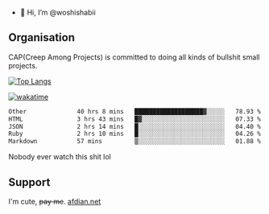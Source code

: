 - 👋 Hi, I’m @woshishabii

## Organisation

CAP(Creep Among Projects) is committed to doing all kinds of bullshit small projects.

[![Top Langs](https://github-readme-stats.vercel.app/api/top-langs/?username=woshishabii&layout=compact)](https://github.com/anuraghazra/github-readme-stats)

[![wakatime](https://wakatime.com/badge/user/34d02784-acc1-4a16-82d7-33fdb53c4ed6.svg)](https://wakatime.com/@34d02784-acc1-4a16-82d7-33fdb53c4ed6)


<!--START_SECTION:waka-->

```txt
Other              40 hrs 8 mins   ███████████████████▓░░░░░   78.93 %
HTML               3 hrs 43 mins   █▓░░░░░░░░░░░░░░░░░░░░░░░   07.33 %
JSON               2 hrs 14 mins   █░░░░░░░░░░░░░░░░░░░░░░░░   04.40 %
Ruby               2 hrs 10 mins   █░░░░░░░░░░░░░░░░░░░░░░░░   04.26 %
Markdown           57 mins         ▒░░░░░░░░░░░░░░░░░░░░░░░░   01.88 %
```

<!--END_SECTION:waka-->

Nobody ever watch this shit lol

## Support
I'm cute, ~~pay me~~.
[afdian.net](https://afdian.com/a/woshishabi)

<!---
woshishabii/woshishabii is a ✨ special ✨ repository because its `README.md` (this file) appears on your GitHub profile.
You can click the Preview link to take a look at your changes.
--->
